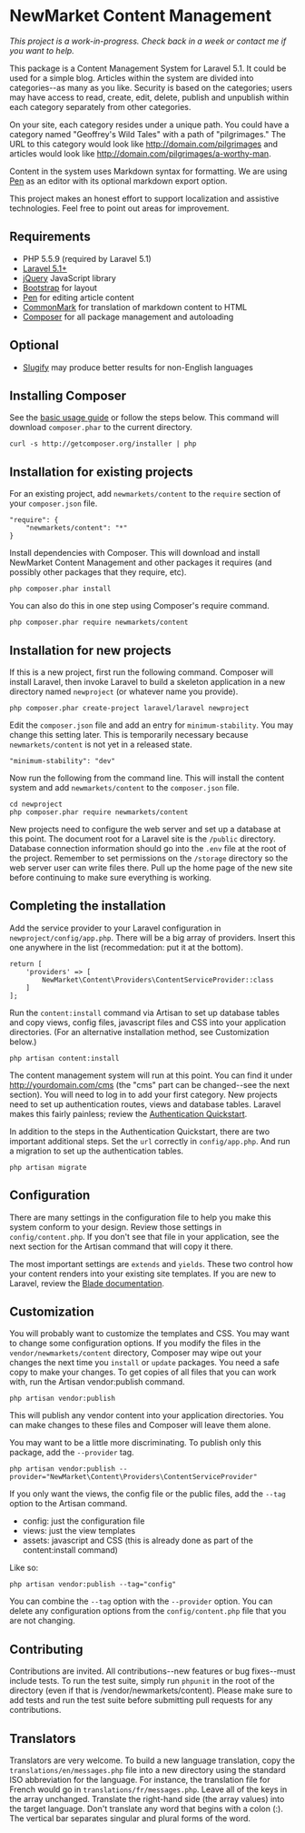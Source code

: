 NewMarket Content Management
=====

_This project is a work-in-progress. Check back in a week or contact me
if you want to help._

This package is a Content Management System for Laravel 5.1. It could
be used for a simple blog. Articles within the system are divided into
categories--as many as you like. Security is based on the categories;
users may have access to read, create, edit, delete, publish and unpublish
within each category separately from other categories.

On your site, each category resides under a unique path. You could have a
category named "Geoffrey's Wild Tales" with a path of "pilgrimages." The URL
to this category would look like http://domain.com/pilgrimages and articles
would look like http://domain.com/pilgrimages/a-worthy-man.

Content in the system uses Markdown syntax for formatting. We are using
[Pen](https://github.com/sofish/pen) as an editor with its optional markdown
export option.

This project makes an honest effort to support localization and assistive
technologies. Feel free to point out areas for improvement.

Requirements
-----

 * PHP 5.5.9 (required by Laravel 5.1)
 * [Laravel 5.1+](http://laravel.com)
 * [jQuery](http://jquery.com) JavaScript library
 * [Bootstrap](http://getbootstrap.com) for layout
 * [Pen](http://sofish.github.io/pen) for editing article content
 * [CommonMark](http://commonmark.thephpleague.com) for translation of markdown content to HTML
 * [Composer](http://getcomposer.org) for all package management and autoloading

Optional
-----

 * [Slugify](https://github.com/curco/slugify) may produce better results for non-English languages

Installing Composer
-----
See the [basic usage guide](http://getcomposer.org/doc/01-basic-usage.md) or follow the steps below. This command
will download `composer.phar` to the current directory.

    curl -s http://getcomposer.org/installer | php

Installation for existing projects
-----

For an existing project, add `newmarkets/content` to the `require` section of your `composer.json` file.

    "require": {
        "newmarkets/content": "*"
    }

Install dependencies with Composer. This will download and install NewMarket Content Management and
other packages it requires (and possibly other packages that they require, etc).

    php composer.phar install

You can also do this in one step using Composer's require command.

    php composer.phar require newmarkets/content

Installation for new projects
-----

If this is a new project, first run the following command. Composer will install Laravel, then invoke Laravel to
build a skeleton application in a new directory named `newproject` (or whatever name you provide).

    php composer.phar create-project laravel/laravel newproject

Edit the `composer.json` file and add an entry for `minimum-stability`. You may change this setting later.
This is temporarily necessary because `newmarkets/content` is not yet in a released state.

    "minimum-stability": "dev"

Now run the following from the command line. This will install the content system and add `newmarkets/content`
to the `composer.json` file.

    cd newproject
    php composer.phar require newmarkets/content

New projects need to configure the web server and set up a database at this point. The document root for a Laravel
site is the `/public` directory. Database connection information should go into the `.env` file at the root of the
project. Remember to set permissions on the `/storage` directory so the web server user can write files there. Pull
up the home page of the new site before continuing to make sure everything is working.

Completing the installation
-----

Add the service provider to your Laravel configuration in `newproject/config/app.php`. There will be a big array
of providers. Insert this one anywhere in the list (recommedation: put it at the bottom).

    return [
        'providers' => [
            NewMarket\Content\Providers\ContentServiceProvider::class
        ]
    ];

Run the `content:install` command via Artisan to set up database tables and
copy views, config files, javascript files and CSS into your application directories.
(For an alternative installation method, see Customization below.)

    php artisan content:install

The content management system will run at this point. You can find it under http://yourdomain.com/cms
(the "cms" part can be changed--see the next section). You will need to log in to add your first category. New
projects need to set up authentication routes, views and database tables. Laravel makes this fairly painless; review
the [Authentication Quickstart](http://laravel.com/docs/5.1/authentication#authentication-quickstart).

In addition to the steps in the Authentication Quickstart, there are two important additional steps. Set the `url`
correctly in `config/app.php`. And run a migration to set up the authentication tables.

    php artisan migrate


Configuration
-----

There are many settings in the configuration file to help you make this system conform to your design.
Review those settings in `config/content.php`. If you don't see that file in your application, see the next
section for the Artisan command that will copy it there.

The most important settings are `extends` and `yields`.
These two control how your content renders into your existing site templates. If you are new to Laravel,
review the [Blade documentation](http://laravel.com/docs/5.1/blade).

Customization
-----

You will probably want to customize the templates and CSS. You may want to change some configuration options.
If you modify the files in the `vendor/newmarkets/content` directory, Composer may wipe out your changes the next
time you `install` or `update` packages. You need a safe copy to make your changes. To get copies of all files that
you can work with, run the Artisan vendor:publish command.

    php artisan vendor:publish

This will publish any vendor content into your application directories. You can make changes to these files and
Composer will leave them alone.

You may want to be a little more discriminating. To publish only this package, add the `--provider` tag.

    php artisan vendor:publish --provider="NewMarket\Content\Providers\ContentServiceProvider"

If you only want the views, the config file or the public files, add the `--tag` option to the Artisan command.

 * config: just the configuration file
 * views: just the view templates
 * assets: javascript and CSS (this is already done as part of the content:install command)

Like so:

    php artisan vendor:publish --tag="config"

You can combine the `--tag` option with the `--provider` option. You can delete any
configuration options from the `config/content.php` file that you are not changing.

Contributing
-------------

Contributions are invited. All contributions--new features or bug fixes--must include tests.
To run the test suite, simply run `phpunit` in the root of the
directory (even if that is /vendor/newmarkets/content). Please make sure to add tests
and run the test suite before submitting pull requests for any contributions.

Translators
-----------

Translators are very welcome. To build a new language translation, copy the `translations/en/messages.php`
file into a new directory using the standard ISO abbreviation for the language.
For instance, the translation file for French would go in `translations/fr/messages.php`.
Leave all of the keys in the array unchanged. Translate the right-hand side
(the array values) into the target language. Don't translate any word that begins
with a colon (:). The vertical bar separates singular and plural forms of the word.

